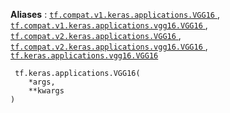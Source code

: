 **Aliases** : [ `tf.compat.v1.keras.applications.VGG16` ](/api_docs/python/tf/keras/applications/VGG16), [ `tf.compat.v1.keras.applications.vgg16.VGG16` ](/api_docs/python/tf/keras/applications/VGG16), [ `tf.compat.v2.keras.applications.VGG16` ](/api_docs/python/tf/keras/applications/VGG16), [ `tf.compat.v2.keras.applications.vgg16.VGG16` ](/api_docs/python/tf/keras/applications/VGG16), [ `tf.keras.applications.vgg16.VGG16` ](/api_docs/python/tf/keras/applications/VGG16)

```
 tf.keras.applications.VGG16(
    *args,
    **kwargs
)
 
```

